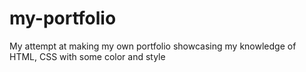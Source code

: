 # my-portfolio
My attempt at making my own portfolio showcasing my knowledge of HTML, CSS with some color and style
